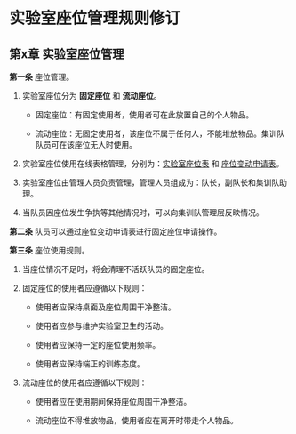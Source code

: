# 实验室座位管理规则修订

## 第x章 实验室座位管理

**第一条** 座位管理。

1. 实验室座位分为 **固定座位** 和 **流动座位**。

    - 固定座位：有固定使用者，使用者可在此放置自己的个人物品。

    - 流动座位：无固定使用者，该座位不属于任何人，不能堆放物品。集训队队员可在该座位无人时使用。

2. 实验室座位使用在线表格管理，分别为：[实验室座位表](https://docs.qq.com/sheet/DYk9sbXl4VEpYV2lZ) 和 [座位变动申请表](https://docs.qq.com/sheet/DYnZ1b2NsdkxrWFBn)。

3. 实验室座位由管理人员负责管理，管理人员组成为：队长，副队长和集训队助理。

4. 当队员因座位发生争执等其他情况时，可以向集训队管理层反映情况。

**第二条** 队员可以通过座位变动申请表进行固定座位申请操作。

**第三条** 座位使用规则。

1. 当座位情况不足时，将会清理不活跃队员的固定座位。

2. 固定座位的使用者应遵循以下规则：

   - 使用者应保持桌面及座位周围干净整洁。

   - 使用者应参与维护实验室卫生的活动。

   - 使用者应保持一定的座位使用频率。

   - 使用者应保持端正的训练态度。

3. 流动座位的使用者应遵循以下规则：

   - 使用者应在使用期间保持座位周围干净整洁。

   - 流动座位不得堆放物品，使用者应在离开时带走个人物品。
